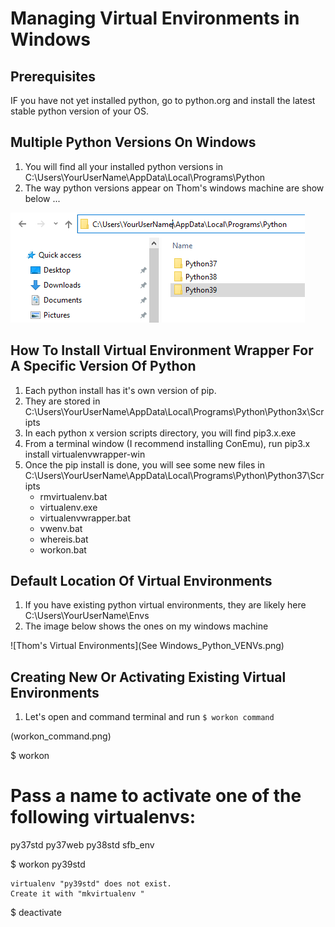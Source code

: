 # Managing Virtual Environments in Windows

## Prerequisites
IF you have not yet installed python, go to python.org and install the latest stable python version of your OS.

## Multiple Python Versions On Windows
1. You will find all your installed python versions in C:\Users\YourUserName\AppData\Local\Programs\Python
2. The way python versions appear on Thom's windows machine are show below ...

![Python Versions On Thom's Machine](Python_Versions.png)

## How To Install Virtual Environment Wrapper For A Specific Version Of Python
1. Each python install has it's own version of pip.
2. They are stored in C:\Users\YourUserName\AppData\Local\Programs\Python\Python3x\Scripts
3. In each python x version scripts directory, you will find pip3.x.exe
4. From a terminal window (I recommend installing ConEmu), run pip3.x install virtualenvwrapper-win
5. Once the pip install is done, you will see some new files in C:\Users\YourUserName\AppData\Local\Programs\Python\Python37\Scripts
    * rmvirtualenv.bat
    * virtualenv.exe
    * virtualenvwrapper.bat
    * vwenv.bat
    * whereis.bat
    * workon.bat

## Default Location Of Virtual Environments
1. If you have existing python virtual environments, they are likely here C:\Users\YourUserName\Envs
2. The image below shows the ones on my windows machine

![Thom's Virtual Environments](See Windows_Python_VENVs.png)

## Creating New Or Activating Existing Virtual Environments
1. Let's open and command terminal and run ```$ workon command```

(workon_command.png)

$ workon

Pass a name to activate one of the following virtualenvs:
==============================================================================
py37std
py37web
py38std
sfb_env


$ workon py39std

    virtualenv "py39std" does not exist.
    Create it with "mkvirtualenv "

$ deactivate
